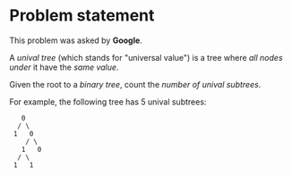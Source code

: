 Problem statement
=================
This problem was asked by **Google**.

A *unival tree* (which stands for "universal value") is a tree where *all nodes under* it have the *same value*.

Given the root to a *binary tree*, count the *number of unival subtrees*.

For example, the following tree has 5 unival subtrees:
```
   0
  / \
 1   0
    / \
   1   0
  / \
 1   1
```